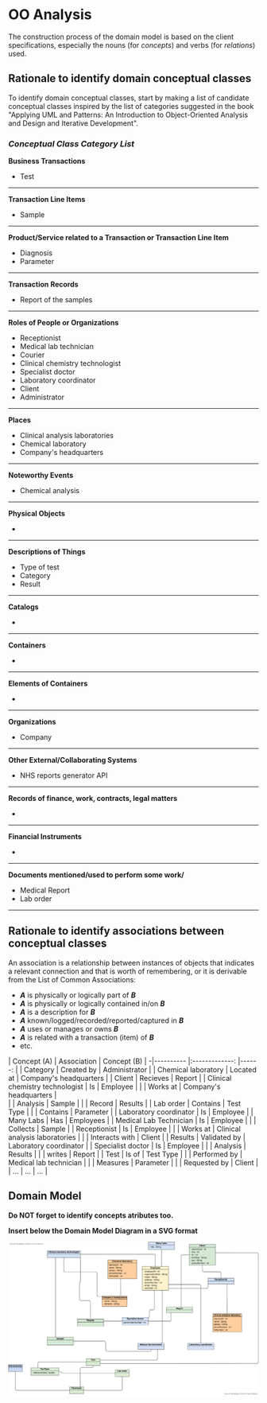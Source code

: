 # OO Analysis #

The construction process of the domain model is based on the client specifications, especially the nouns (for _concepts_) and verbs (for _relations_) used. 

## Rationale to identify domain conceptual classes ##
To identify domain conceptual classes, start by making a list of candidate conceptual classes inspired by the list of categories suggested in the book "Applying UML and Patterns: An Introduction to Object-Oriented Analysis and Design and Iterative Development". 


### _Conceptual Class Category List_ ###

**Business Transactions**

* Test

---

**Transaction Line Items**

* Sample

---

**Product/Service related to a Transaction or Transaction Line Item**

* Diagnosis
* Parameter

---


**Transaction Records**

* Report of the samples

---  


**Roles of People or Organizations**


* Receptionist
* Medical lab technician
* Courier
* Clinical chemistry technologist
* Specialist doctor
* Laboratory coordinator
* Client
* Administrator

---

**Places**

* Clinical analysis laboratories
* Chemical laboratory
* Company's headquarters

---

**Noteworthy Events**

* Chemical analysis

---


**Physical Objects**

*

---


**Descriptions of Things**

* Type of test
* Category
* Result


---


**Catalogs**

*  

---


**Containers**

*  

---


**Elements of Containers**

*  

---


**Organizations**

* Company

---

**Other External/Collaborating Systems**

*  NHS reports generator API

---


**Records of finance, work, contracts, legal matters**

* 

---


**Financial Instruments**

*  

---


**Documents mentioned/used to perform some work/**

* Medical Report
* Lab order

---



## **Rationale to identify associations between conceptual classes** ##

An association is a relationship between instances of objects that indicates a relevant connection and that is worth of remembering, or it is derivable from the List of Common Associations: 

+ **_A_** is physically or logically part of **_B_**
+ **_A_** is physically or logically contained in/on **_B_**
+ **_A_** is a description for **_B_**
+ **_A_** known/logged/recorded/reported/captured in **_B_**
+ **_A_** uses or manages or owns **_B_**
+ **_A_** is related with a transaction (item) of **_B_**
+ etc.




| Concept (A) 		|  Association   	|  Concept (B) |
-|----------	   		|:-------------:		|------:       |
| Category        |   Created by    | Administrator      |
| Chemical laboratory   |   Located at    | Company's headquarters  |
| Client   | Recieves | Report |
| Clinical chemistry technologist  |   Is  		 	| Employee  |
|                                  |   Works at     | Company's headquarters   |  
|                                  |   Analysis     | Sample     |
|                                  |   Record       | Results               |
| Lab order               |   Contains      | Test Type    |
|                         |   Contains      | Parameter    |
| Laboratory coordinator  |   Is           | Employee                |
| Many Labs	   		|   Has             | Employees     |
| Medical Lab Technician  |   Is             | Employee           |
|                         |   Collects       | Sample             |
| Receptionist       |   Is              | Employee    |
|            		|   Works at   		| Clinical analysis laboratories       |
|                   |   Interacts with  | Client |
| Results           |   Validated by    | Laboratory coordinator    |
| Specialist doctor           |   Is           | Employee  |
|                            |   Analysis     | Results  |
|                            |   writes       | Report |
| Test                       |   Is of        | Test Type |
|                            |   Performed by | Medical lab technician  |
|                            |   Measures     | Parameter          |
|                            |   Requested by | Client             |
| ...  	| ...    		 	| ...  |



## Domain Model

**Do NOT forget to identify concepts atributes too.**

**Insert below the Domain Model Diagram in a SVG format**

![DM.svg](DM.svg)



